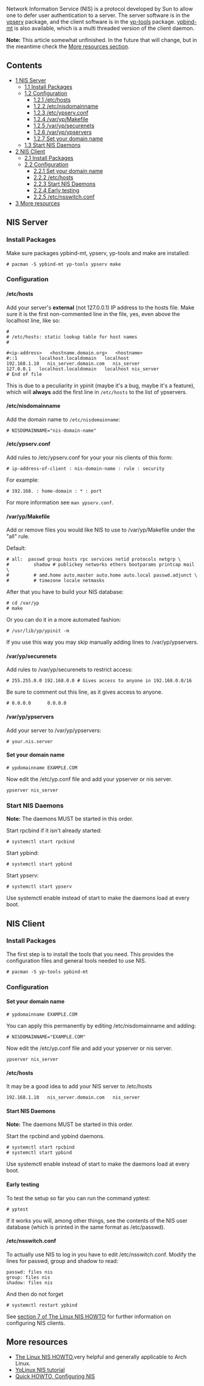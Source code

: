 Network Information Service (NIS) is a protocol developed by Sun to allow one to defer user authentication to a server. The server software is in the [ypserv](https://www.archlinux.org/packages/?name=ypserv) package, and the client software is in the [yp-tools](https://www.archlinux.org/packages/?name=yp-tools) package. [ypbind-mt](https://www.archlinux.org/packages/?name=ypbind-mt) is also available, which is a multi threaded version of the client daemon.

**Note:** This article somewhat unfinished. In the future that will change, but in the meantime check the [More resources section](#More_resources).

## Contents

*   [1 NIS Server](#NIS_Server)
    *   [1.1 Install Packages](#Install_Packages)
    *   [1.2 Configuration](#Configuration)
        *   [1.2.1 /etc/hosts](#.2Fetc.2Fhosts)
        *   [1.2.2 /etc/nisdomainname](#.2Fetc.2Fnisdomainname)
        *   [1.2.3 /etc/ypserv.conf](#.2Fetc.2Fypserv.conf)
        *   [1.2.4 /var/yp/Makefile](#.2Fvar.2Fyp.2FMakefile)
        *   [1.2.5 /var/yp/securenets](#.2Fvar.2Fyp.2Fsecurenets)
        *   [1.2.6 /var/yp/ypservers](#.2Fvar.2Fyp.2Fypservers)
        *   [1.2.7 Set your domain name](#Set_your_domain_name)
    *   [1.3 Start NIS Daemons](#Start_NIS_Daemons)
*   [2 NIS Client](#NIS_Client)
    *   [2.1 Install Packages](#Install_Packages_2)
    *   [2.2 Configuration](#Configuration_2)
        *   [2.2.1 Set your domain name](#Set_your_domain_name_2)
        *   [2.2.2 /etc/hosts](#.2Fetc.2Fhosts_2)
        *   [2.2.3 Start NIS Daemons](#Start_NIS_Daemons_2)
        *   [2.2.4 Early testing](#Early_testing)
        *   [2.2.5 /etc/nsswitch.conf](#.2Fetc.2Fnsswitch.conf)
*   [3 More resources](#More_resources)

## NIS Server

### Install Packages

Make sure packages ypbind-mt, ypserv, yp-tools and make are installed:

```
# pacman -S ypbind-mt yp-tools ypserv make

```

### Configuration

#### /etc/hosts

Add your server's **external** (not 127.0.0.1) IP address to the hosts file. Make sure it is the first non-commented line in the file, yes, even above the localhost line, like so:

```
#
# /etc/hosts: static lookup table for host names
#

#<ip-address>	<hostname.domain.org>	<hostname>
#::1		localhost.localdomain	localhost
192.168.1.10   nis_server.domain.com   nis_server
127.0.0.1	localhost.localdomain	localhost nis_server
# End of file

```

This is due to a peculiarity in ypinit (maybe it's a bug, maybe it's a feature), which will **always** add the first line in `/etc/hosts` to the list of ypservers.

#### /etc/nisdomainname

Add the domain name to `/etc/nisdomainname`:

```
# NISDOMAINNAME="nis-domain-name"

```

#### /etc/ypserv.conf

Add rules to /etc/ypserv.conf for your your nis clients of this form:

```
# ip-address-of-client : nis-domain-name : rule : security

```

For example:

```
# 192.168. : home-domain : * : port

```

For more information see `man ypserv.conf`.

#### /var/yp/Makefile

Add or remove files you would like NIS to use to /var/yp/Makefile under the "all" rule.

Default:

```
# all:  passwd group hosts rpc services netid protocols netgrp \
#         shadow # publickey networks ethers bootparams printcap mail \
#         # amd.home auto.master auto.home auto.local passwd.adjunct \
#         # timezone locale netmasks

```

After that you have to build your NIS database:

```
# cd /var/yp
# make

```

Or you can do it in a more automated fashion:

```
# /usr/lib/yp/ypinit -m

```

If you use this way you may skip manually adding lines to /var/yp/ypservers.

#### /var/yp/securenets

Add rules to /var/yp/securenets to restrict access:

```
# 255.255.0.0 192.168.0.0 # Gives access to anyone in 192.168.0.0/16

```

Be sure to comment out this line, as it gives access to anyone.

```
# 0.0.0.0      0.0.0.0

```

#### /var/yp/ypservers

Add your server to /var/yp/ypservers:

```
# your.nis.server

```

#### Set your domain name

```
# ypdomainname EXAMPLE.COM

```

Now edit the /etc/yp.conf file and add your ypserver or nis server.

```
ypserver nis_server

```

### Start NIS Daemons

**Note:** The daemons MUST be started in this order.

Start rpcbind if it isn't already started:

```
# systemctl start rpcbind

```

Start ypbind:

```
# systemctl start ypbind

```

Start ypserv:

```
# systemctl start ypserv

```

Use systemctl enable instead of start to make the daemons load at every boot.

## NIS Client

### Install Packages

The first step is to install the tools that you need. This provides the configuration files and general tools needed to use NIS.

```
# pacman -S yp-tools ypbind-mt

```

### Configuration

#### Set your domain name

```
# ypdomainname EXAMPLE.COM

```

You can apply this permanently by editing /etc/nisdomainname and adding:

```
# NISDOMAINNAME="EXAMPLE.COM"

```

Now edit the /etc/yp.conf file and add your ypserver or nis server.

```
ypserver nis_server

```

#### /etc/hosts

It may be a good idea to add your NIS server to /etc/hosts

```
192.168.1.10   nis_server.domain.com   nis_server

```

#### Start NIS Daemons

**Note:** The daemons MUST be started in this order.

Start the rpcbind and ypbind daemons.

```
# systemctl start rpcbind
# systemctl start ypbind

```

Use systemctl enable instead of start to make the daemons load at every boot.

#### Early testing

To test the setup so far you can run the command yptest:

```
# yptest

```

If it works you will, among other things, see the contents of the NIS user database (which is printed in the same format as /etc/passwd).

#### /etc/nsswitch.conf

To actually use NIS to log in you have to edit /etc/nsswitch.conf. Modify the lines for passwd, group and shadow to read:

```
passwd: files nis
group: files nis
shadow: files nis

```

And then do not forget

```
# systemctl restart ypbind

```

See [section 7 of The Linux NIS HOWTO](http://www.tldp.org/HOWTO/NIS-HOWTO/settingup_client.html) for further information on configuring NIS clients.

## More resources

*   [The Linux NIS HOWTO](http://www.tldp.org/HOWTO/NIS-HOWTO/),very helpful and generally applicable to Arch Linux.
*   [YoLinux NIS tutorial](http://www.yolinux.com/TUTORIALS/NIS.html)
*   [Quick HOWTO, Configuring NIS](http://www.linuxhomenetworking.com/wiki/index.php/Quick_HOWTO_:_Ch30_:_Configuring_NIS)